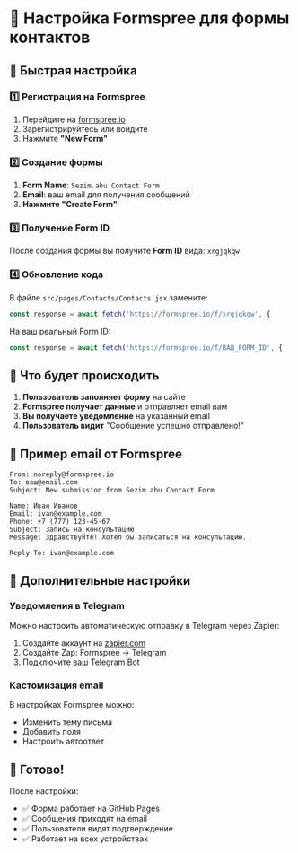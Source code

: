 # 📧 Настройка Formspree для формы контактов

## 🚀 Быстрая настройка

### 1️⃣ Регистрация на Formspree
1. Перейдите на [formspree.io](https://formspree.io)
2. Зарегистрируйтесь или войдите
3. Нажмите **"New Form"**

### 2️⃣ Создание формы
1. **Form Name**: `Sezim.abu Contact Form`
2. **Email**: ваш email для получения сообщений
3. **Нажмите "Create Form"**

### 3️⃣ Получение Form ID
После создания формы вы получите **Form ID** вида: `xrgjqkqw`

### 4️⃣ Обновление кода
В файле `src/pages/Contacts/Contacts.jsx` замените:
```javascript
const response = await fetch('https://formspree.io/f/xrgjqkqw', {
```

На ваш реальный Form ID:
```javascript
const response = await fetch('https://formspree.io/f/ВАШ_FORM_ID', {
```

## 📱 Что будет происходить

1. **Пользователь заполняет форму** на сайте
2. **Formspree получает данные** и отправляет email вам
3. **Вы получаете уведомление** на указанный email
4. **Пользователь видит** "Сообщение успешно отправлено!"

## 📧 Пример email от Formspree

```
From: noreply@formspree.io
To: ваш@email.com
Subject: New submission from Sezim.abu Contact Form

Name: Иван Иванов
Email: ivan@example.com
Phone: +7 (777) 123-45-67
Subject: Запись на консультацию
Message: Здравствуйте! Хотел бы записаться на консультацию.

Reply-To: ivan@example.com
```

## 🔧 Дополнительные настройки

### Уведомления в Telegram
Можно настроить автоматическую отправку в Telegram через Zapier:
1. Создайте аккаунт на [zapier.com](https://zapier.com)
2. Создайте Zap: Formspree → Telegram
3. Подключите ваш Telegram Bot

### Кастомизация email
В настройках Formspree можно:
- Изменить тему письма
- Добавить поля
- Настроить автоответ

## 🎯 Готово!

После настройки:
- ✅ Форма работает на GitHub Pages
- ✅ Сообщения приходят на email
- ✅ Пользователи видят подтверждение
- ✅ Работает на всех устройствах
